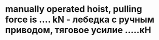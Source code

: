 # manually operated hoist, pulling force is …. kN - лебедка с ручным приводом, тяговое усилие …..кН
